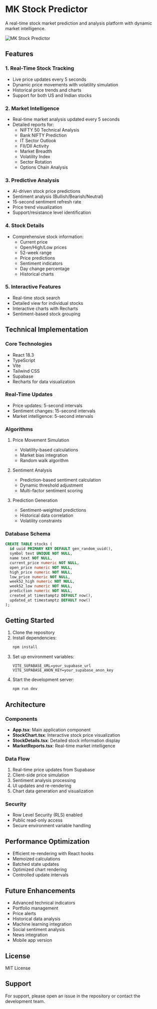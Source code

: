 # MK Stock Predictor

A real-time stock market prediction and analysis platform with dynamic market intelligence.

![MK Stock Predictor](https://images.unsplash.com/photo-1611974789855-9c2a0a7236a3?auto=format&fit=crop&q=80&w=1200)

## Features

### 1. Real-Time Stock Tracking
- Live price updates every 5 seconds
- Dynamic price movements with volatility simulation
- Historical price trends and charts
- Support for both US and Indian stocks

### 2. Market Intelligence
- Real-time market analysis updated every 5 seconds
- Detailed reports for:
  - NIFTY 50 Technical Analysis
  - Bank NIFTY Prediction
  - IT Sector Outlook
  - FII/DII Activity
  - Market Breadth
  - Volatility Index
  - Sector Rotation
  - Options Chain Analysis

### 3. Predictive Analysis
- AI-driven stock price predictions
- Sentiment analysis (Bullish/Bearish/Neutral)
- 15-second sentiment refresh rate
- Price trend visualization
- Support/resistance level identification

### 4. Stock Details
- Comprehensive stock information:
  - Current price
  - Open/High/Low prices
  - 52-week range
  - Price predictions
  - Sentiment indicators
  - Day change percentage
  - Historical charts

### 5. Interactive Features
- Real-time stock search
- Detailed view for individual stocks
- Interactive charts with Recharts
- Sentiment-based stock grouping

## Technical Implementation

### Core Technologies
- React 18.3
- TypeScript
- Vite
- Tailwind CSS
- Supabase
- Recharts for data visualization

### Real-Time Updates
- Price updates: 5-second intervals
- Sentiment changes: 15-second intervals
- Market intelligence: 5-second intervals

### Algorithms
1. Price Movement Simulation
   - Volatility-based calculations
   - Market bias integration
   - Random walk algorithm

2. Sentiment Analysis
   - Prediction-based sentiment calculation
   - Dynamic threshold adjustment
   - Multi-factor sentiment scoring

3. Prediction Generation
   - Sentiment-weighted predictions
   - Historical data correlation
   - Volatility constraints

### Database Schema
```sql
CREATE TABLE stocks (
  id uuid PRIMARY KEY DEFAULT gen_random_uuid(),
  symbol text UNIQUE NOT NULL,
  name text NOT NULL,
  current_price numeric NOT NULL,
  open_price numeric NOT NULL,
  high_price numeric NOT NULL,
  low_price numeric NOT NULL,
  week52_high numeric NOT NULL,
  week52_low numeric NOT NULL,
  prediction numeric NOT NULL,
  created_at timestamptz DEFAULT now(),
  updated_at timestamptz DEFAULT now()
);
```

## Getting Started

1. Clone the repository
2. Install dependencies:
   ```bash
   npm install
   ```
3. Set up environment variables:
   ```env
   VITE_SUPABASE_URL=your_supabase_url
   VITE_SUPABASE_ANON_KEY=your_supabase_anon_key
   ```
4. Start the development server:
   ```bash
   npm run dev
   ```

## Architecture

### Components
- **App.tsx**: Main application component
- **StockChart.tsx**: Interactive stock price visualization
- **StockDetails.tsx**: Detailed stock information display
- **MarketReports.tsx**: Real-time market intelligence

### Data Flow
1. Real-time price updates from Supabase
2. Client-side price simulation
3. Sentiment analysis processing
4. UI updates and re-rendering
5. Chart data generation and visualization

### Security
- Row Level Security (RLS) enabled
- Public read-only access
- Secure environment variable handling

## Performance Optimization
- Efficient re-rendering with React hooks
- Memoized calculations
- Batched state updates
- Optimized chart rendering
- Controlled update intervals

## Future Enhancements
- Advanced technical indicators
- Portfolio management
- Price alerts
- Historical data analysis
- Machine learning integration
- Social sentiment analysis
- News integration
- Mobile app version

## License
MIT License

## Support
For support, please open an issue in the repository or contact the development team.